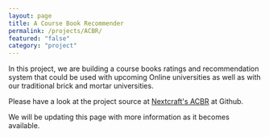 ```yaml
---
layout: page
title: A Course Book Recommender
permalink: /projects/ACBR/
featured: "false"
category: "project"
---
```


In this project, we are building a course books ratings and recommendation system that could be used with upcoming Online universities as well as with our traditional brick and mortar universities.

Please have a look at the project source at [Nextcraft's ACBR][ACBR] at Github.

We will be updating this page with more information as it becomes available.

[ACBR]:   https://github.com/nextcraft/a-course-book-recommender
